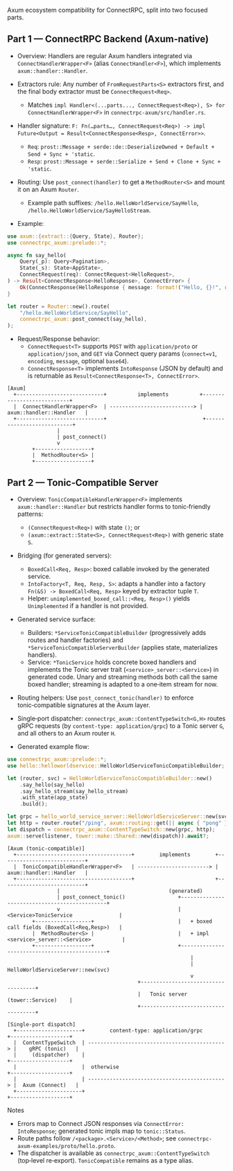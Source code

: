 Axum ecosystem compatibility for ConnectRPC, split into two focused parts.

## Part 1 — ConnectRPC Backend (Axum‑native)

- Overview: Handlers are regular Axum handlers integrated via `ConnectHandlerWrapper<F>` (alias `ConnectHandler<F>`), which implements `axum::handler::Handler`.

- Extractors rule: Any number of `FromRequestParts<S>` extractors first, and the final body extractor must be `ConnectRequest<Req>`.
  - Matches `impl Handler<(...parts..., ConnectRequest<Req>), S> for ConnectHandlerWrapper<F>` in `connectrpc-axum/src/handler.rs`.

- Handler signature: `F: Fn(…parts…, ConnectRequest<Req>) -> impl Future<Output = Result<ConnectResponse<Resp>, ConnectError>>`.
  - `Req`: `prost::Message + serde::de::DeserializeOwned + Default + Send + Sync + 'static`.
  - `Resp`: `prost::Message + serde::Serialize + Send + Clone + Sync + 'static`.

- Routing: Use `post_connect(handler)` to get a `MethodRouter<S>` and mount it on an Axum `Router`.
  - Example path suffixes: `/hello.HelloWorldService/SayHello`, `/hello.HelloWorldService/SayHelloStream`.

- Example:

```rust
use axum::{extract::{Query, State}, Router};
use connectrpc_axum::prelude::*;

async fn say_hello(
    Query(_p): Query<Pagination>,
    State(_s): State<AppState>,
    ConnectRequest(req): ConnectRequest<HelloRequest>,
) -> Result<ConnectResponse<HelloResponse>, ConnectError> {
    Ok(ConnectResponse(HelloResponse { message: format!("Hello, {}!", req.name.unwrap_or_default()) }))
}

let router = Router::new().route(
    "/hello.HelloWorldService/SayHello",
    connectrpc_axum::post_connect(say_hello),
);
```

- Request/Response behavior:
  - `ConnectRequest<T>` supports `POST` with `application/proto` or `application/json`, and `GET` via Connect query params (`connect=v1`, `encoding`, `message`, optional `base64`).
  - `ConnectResponse<T>` implements `IntoResponse` (JSON by default) and is returnable as `Result<ConnectResponse<T>, ConnectError>`.

```text
[Axum]
  +----------------------------+          implements          +---------------------------+
  |  ConnectHandlerWrapper<F>  | ---------------------------> |  axum::handler::Handler   |
  +----------------------------+                               +---------------------------+
                |
                | post_connect()
                v
        +------------------+
        |  MethodRouter<S> |
        +------------------+

```

## Part 2 — Tonic‑Compatible Server

- Overview: `TonicCompatibleHandlerWrapper<F>` implements `axum::handler::Handler` but restricts handler forms to tonic‑friendly patterns:
  - `(ConnectRequest<Req>)` with state `()`; or
  - `(axum::extract::State<S>, ConnectRequest<Req>)` with generic state `S`.

- Bridging (for generated servers):
  - `BoxedCall<Req, Resp>`: boxed callable invoked by the generated service.
  - `IntoFactory<T, Req, Resp, S>`: adapts a handler into a factory `Fn(&S) -> BoxedCall<Req, Resp>` keyed by extractor tuple `T`.
  - Helper: `unimplemented_boxed_call::<Req, Resp>()` yields `Unimplemented` if a handler is not provided.

- Generated service surface:
  - Builders: `*ServiceTonicCompatibleBuilder` (progressively adds routes and handler factories) and `*ServiceTonicCompatibleServerBuilder` (applies state, materializes handlers).
  - Service: `*TonicService` holds concrete boxed handlers and implements the Tonic server trait (`<service>_server::<Service>`) in generated code. Unary and streaming methods both call the same boxed handler; streaming is adapted to a one‑item stream for now.

- Routing helpers: Use `post_connect_tonic(handler)` to enforce tonic‑compatible signatures at the Axum layer.

- Single‑port dispatcher: `connectrpc_axum::ContentTypeSwitch<G,H>` routes gRPC requests (by `content-type: application/grpc`) to a Tonic server `G`, and all others to an Axum router `H`.

- Generated example flow:

```rust
use connectrpc_axum::prelude::*;
use hello::helloworldservice::HelloWorldServiceTonicCompatibleBuilder;

let (router, svc) = HelloWorldServiceTonicCompatibleBuilder::new()
    .say_hello(say_hello)
    .say_hello_stream(say_hello_stream)
    .with_state(app_state)
    .build();

let grpc = hello_world_service_server::HelloWorldServiceServer::new(svc);
let http = router.route("/ping", axum::routing::get(|| async { "pong" }));
let dispatch = connectrpc_axum::ContentTypeSwitch::new(grpc, http);
axum::serve(listener, tower::make::Shared::new(dispatch)).await?;
```

```text
[Axum (tonic-compatible)]
  +-------------------------------------+        implements        +---------------------------+
  |  TonicCompatibleHandlerWrapper<F>   | -----------------------> |  axum::handler::Handler   |
  +-------------------------------------+                          +---------------------------+
                |                                   (generated)
                | post_connect_tonic()                 +----------------------------------------------+
                v                                      |            <Service>TonicService               |
        +------------------+                           |   + boxed call fields (BoxedCall<Req,Resp>)   |
        |  MethodRouter<S> |                           |   + impl <service>_server::<Service>          |
        +------------------+                           +----------------------------------------------+
                                                           |
                                                           | HelloWorldServiceServer::new(svc)
                                                           v
                                          +------------------------------------+
                                          |   Tonic server (tower::Service)    |
                                          +------------------------------------+

[Single-port dispatch]
  +---------------------+        content-type: application/grpc         +-------------------+
  |  ContentTypeSwitch  | --------------------------------------------> |    gRPC (tonic)   |
  |     (dispatcher)    |                                              +-------------------+
  |                     |  otherwise                                   +-------------------+
  |                     | --------------------------------------------> |  Axum (Connect)   |
  +---------------------+                                              +-------------------+
```

Notes

- Errors map to Connect JSON responses via `ConnectError: IntoResponse`; generated tonic impls map to `tonic::Status`.
- Route paths follow `/<package>.<Service>/<Method>`; see `connectrpc-axum-examples/proto/hello.proto`.
- The dispatcher is available as `connectrpc_axum::ContentTypeSwitch` (top‑level re‑export). `TonicCompatible` remains as a type alias.
